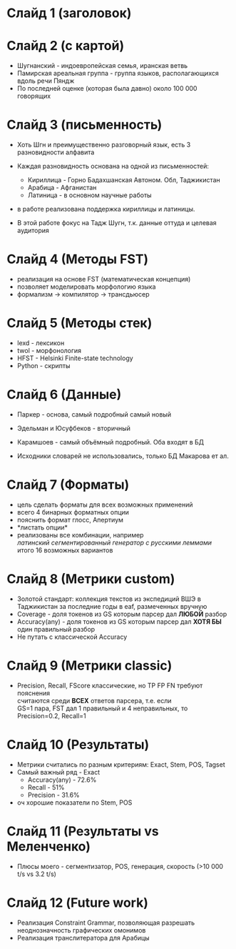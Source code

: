 # Слайд 1 (заголовок)
# Слайд 2 (с картой)
- Шугнанский - индоевропейская семья, иранская ветвь  
- Памирская ареальная группа - группа языков, располагающихся вдоль речи Пяндж  
- По последней оценке (которая была давно) около 100 000 говорящих  

# Слайд 3 (письменность)
- Хоть Шгн и преимущественно разговорный язык, есть 3 разновидности алфавита  
- Каждая разновидность основана на одной из письменностей:  
    - Кириллица - Горно Бадахшанская Автоном. Обл, Таджикистан  
    - Арабица - Афганистан  
    - Латиница - в основном научные работы  

- в работе реализована поддержка кириллицы и латиницы.  
- В этой работе фокус на Тадж Шугн, т.к. данные оттуда и целевая аудитория   
# Слайд 4 (Методы FST)
- реализация на основе FST (математическая концепция)
- позволяет моделировать морфологию языка
- формализм -> компилятор -> трансдьюсер
# Слайд 5 (Методы стек)
- lexd - лексикон
- twol - морфонология
- HFST - Helsinki Finite-state technology
- Python - скрипты
# Слайд 6 (Данные)
- Паркер - основа, самый подробный самый новый
- Эдельман и Юсуфбеков - вторичный

- Карамшоев - самый объёмный подробный. Оба входят в БД 
- Исходники словарей не использовались, только БД Макарова ет ал.
# Слайд 7 (Форматы)
- цель сделать форматы для всех возможных применений
- всего 4 бинарных форматных опции
- пояснить формат глосс, Апертиум
- \*листать опции\*
- реализованы все комбинации, например  
*латинский сегментированный генератор с русскими леммами*  
итого 16 возможных вариантов
# Слайд 8 (Метрики custom)
- Золотой стандарт: коллекция текстов из экспедиций ВШЭ в Таджикистан за последние годы в eaf, размеченных вручную
- Coverage - доля токенов из GS которым парсер дал **ЛЮБОЙ** разбор
- Accuracy(any) - доля токенов из GS которым парсер дал **ХОТЯ БЫ** один правильный разбор
- Не путать с классической Accuracy
# Слайд 9 (Метрики classic)
- Precision, Recall, FScore классические, но TP FP FN требуют пояснения  
считаются среди **ВСЕХ** ответов парсера, т.е. если  
GS=1 пара, FST дал 1 правильный и 4 неправильных, то Precision=0.2, Recall=1
# Слайд 10 (Результаты)
- Метрики считались по разным критериям: Exact, Stem, POS, Tagset
- Самый важный ряд - Exact
    - Accuracy(any) - 72.6%
    - Recall - 51%
    - Precision - 31.6%
- оч хорошие показатели по Stem, POS
# Слайд 11 (Результаты vs Меленченко)
- Плюсы моего - сегментизатор, POS, генерация, скорость (>10 000 t/s vs 3.2 t/s)
# Слайд 12 (Future work)
- Реализация Constraint Grammar, позволяющая разрешать неоднозначность графических омонимов
- Реализация транслитератора для Арабицы